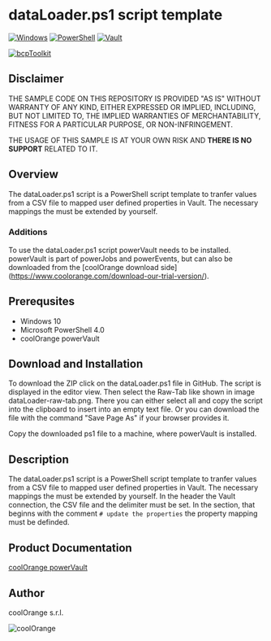 # dataLoader.ps1 script template

[![Windows](https://img.shields.io/badge/Platform-Windows-lightgray.svg)](https://www.microsoft.com/en-us/windows/)
[![PowerShell](https://img.shields.io/badge/PowerShell-5-blue.svg)](https://microsoft.com/PowerShell/)
[![Vault](https://img.shields.io/badge/Autodesk%20Vault%20DTU-2021-yellow.svg)](https://www.autodesk.com/products/vault/)

[![bcpToolkit](https://img.shields.io/badge/COOLORANGE%20powerLoad-21-orange.svg)](https://www.coolorange.com/products/powerLoad)

## Disclaimer

THE SAMPLE CODE ON THIS REPOSITORY IS PROVIDED "AS IS" WITHOUT WARRANTY OF ANY KIND, EITHER EXPRESSED OR IMPLIED, INCLUDING, BUT NOT LIMITED TO, THE IMPLIED WARRANTIES OF MERCHANTABILITY, FITNESS FOR A PARTICULAR PURPOSE, OR NON-INFRINGEMENT.

THE USAGE OF THIS SAMPLE IS AT YOUR OWN RISK AND **THERE IS NO SUPPORT** RELATED TO IT.

## Overview
The dataLoader.ps1 script is a PowerShell script template to tranfer values from a CSV file to mapped user defined properties in Vault. The necessary mappings the must be extended by yourself.

### Additions
To use the dataLoader.ps1 script powerVault needs to be installed. powerVault is part of powerJobs and powerEvents, but can also be downloaded from the [coolOrange download side] (https://www.coolorange.com/download-our-trial-version/).

## Prerequsites
* Windows 10
* Microsoft PowerShell 4.0
* coolOrange powerVault

## Download and Installation
To download the ZIP click on the dataLoader.ps1 file in GitHub. The script is displayed in the editor view. Then select the Raw-Tab like shown in image dataLoader-raw-tab.png.
There you can either select all and copy the script into the clipboard to insert into an empty text file. Or you can download the file with the command "Save Page As" if your browser provides it.

Copy the downloaded ps1 file to a machine, where powerVault is installed.

## Description
The dataLoader.ps1 script is a PowerShell script template to tranfer values from a CSV file to mapped user defined properties in Vault. The necessary mappings the must be extended by yourself.
In the header the Vault connection, the CSV file and the delimiter must be set.
In the section, that beginns with the comment `# update the properties` the property mapping must be definded.


## Product Documentation

[coolOrange powerVault](https://doc.coolorange.com/projects/coolorange-powervaultdocs/en/stable/index.html)

## Author
coolOrange s.r.l.

![coolOrange](https://i.ibb.co/NmnmjDT/Logo-CO-Full-colore-RGB-short-Payoff.png)

 





